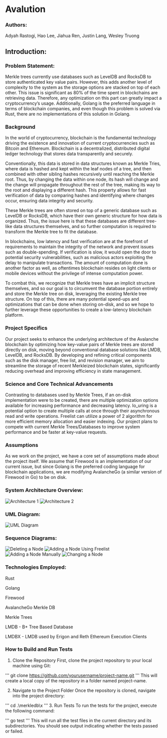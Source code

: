 # Avalution

### Authors:

Adyah Rastogi, Hao Lee, Jiahua Ren, Justin Lang, Wesley Truong

## Introduction:

### Problem Statement:

Merkle trees currently use databases such as LevelDB and RocksDB to store authenticated key value pairs. However, this adds another level of complexity to the system as the storage options are stacked on top of each other. This issue is significant as 80% of the time spent in blockchains are retrieving data. Therefore, any optimization on this part can greatly impact a cryptocurrency’s usage. Additionally, Golang is the preferred language in terms of blockchain companies, and even though this problem is solved via Rust, there are no implementations of this solution in Golang.

### Background

In the world of cryptocurrency, blockchain is the fundamental technology driving the existence and innovation of current cryptocurrencies such as Bitcoin and Ethereum. Blockchain is a decentralized, distributed digital ledger technology that stores data transparently and securely. 

Conventionally, this data is stored in data structures known as Merkle Tries, where data is hashed and kept within the leaf nodes of a tree, and then combined with other sibling hashes recursively until reaching the Merkle root. Thus, by changing the data within one node, its hash will change and the change will propagate throughout the rest of the tree, making its way to the root and displaying a different hash. This property allows for fast verification of data by comparing hashes and identifying where changes occur, ensuring data integrity and security.

These Merkle trees are often stored on top of a generic database such as LevelDB or RocksDB, which have their own generic structure for how data is organized. Thus, the issue here is that these databases are different tree-like data structures themselves, and so further computation is required to transform the Merkle tree to fit the database.

In blockchains, low latency and fast verification are at the forefront of requirements to maintain the integrity of the network and prevent issues such as double-spending. If verification is slow, it would open the door to potential security vulnerabilities, such as malicious actors exploiting the delay to manipulate transactions. The amount of computation done is another factor as well, as oftentimes blockchain resides on light clients or mobile devices without the privilege of intense computation power.

To combat this, we recognize that Merkle trees have an implicit structure themselves, and so our goal is to circumvent the database portion entirely and store the Merkle tree on disk, leveraging the existing Merkle tree structure. On top of this, there are many potential speed-ups and optimizations that can be done when storing on-disk, and so we hope to further leverage these opportunities to create a low-latency blockchain platform.

### Project Specifics

Our project seeks to enhance the underlying architecture of the Avalanche blockchain by optimizing how key-value pairs of Merkle trees are stored directly on disk, moving beyond conventional database solutions like LMDB, LevelDB, and RocksDB. By developing and refining critical components such as the disk manager, free list, and revision manager, we aim to streamline the storage of recent Merkleized blockchain states, significantly reducing overhead and improving efficiency in state management.

### Science and Core Technical Advancements

Contrasting to databases used by Merkle Trees, if an on-disk implementation were to be created, there are multiple optimization options available for increasing performance and decreasing latency. Io_uring is a potential option to create multiple calls at once through their asynchronous read and write operations. Freelist can utilize a power of 2 algorithm for more efficient memory allocation and easier indexing. Our project plans to compete with current Merkle Trees/Databases to improve system performance and be faster at key-value requests.

### Assumptions

As we work on the project, we have a core set of assumptions made about the project itself. We assume that Firewood is an implementation of our current issue, but since Golang is the preferred coding language for blockchain applications, we are modifying AvalancheGo (a similar version of Firewood in Go) to be on disk.

### System Architecture Overview:

![Architecture 1](images/arch1.png)
![Architecture 2](images/arch2.png)

### UML Diagram:
![UML Diagram](images/UML_class.png)

### Sequence Diagrams:

![Deleting a Node](images/delete_node.png)
![Adding a Node Using Freelist](images/add_node_freelist.png)
![Adding a Node Manually](images/adding_node_no_space.png)
![Changing a Node](images/changing_node.png)

### Technologies Employed:

Rust

Golang

Firewood

AvalancheGo Merkle DB

Merkle Trees

LMDB - B+ Tree Based Database

LMDBX - LMDB used by Erigon and Reth Ethereum Execution Clients

### How to Build and Run Tests
1. Clone the Repository
First, clone the project repository to your local machine using Git:

'''
git clone https://github.com/yourusername/project-name.git
'''
This will create a local copy of the repository in a folder named project-name.

2. Navigate to the Project Folder
Once the repository is cloned, navigate into the project directory:

'''
cd .\merkledb\x
'''
3. Run Tests
To run the tests for the project, execute the following command:

'''
go test
'''
This will run all the test files in the current directory and its subdirectories. You should see output indicating whether the tests passed or failed.
